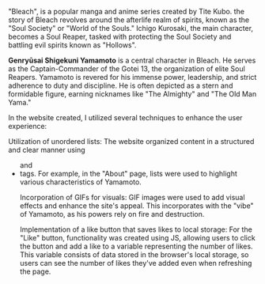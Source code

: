  "Bleach", is a popular manga and anime series created by Tite Kubo.
 the story of Bleach revolves around the afterlife realm of spirits, known as the "Soul Society" or "World of the Souls." Ichigo Kurosaki, the main character, becomes a Soul Reaper, tasked with protecting the Soul Society and battling evil spirits known as "Hollows".

**Genryūsai Shigekuni Yamamoto** is a central character in Bleach. He serves as the Captain-Commander of the Gotei 13, the organization of elite Soul Reapers. Yamamoto is revered for his immense power, leadership, and strict adherence to duty and discipline. He is often depicted as a stern and formidable figure, earning nicknames like "The Almighty" and "The Old Man Yama."

In the website created, I utilized several techniques to enhance the user experience:

Utilization of unordered lists: The website organized content in a structured and clear manner using <ul> and <li> tags. For example, in the "About" page, lists were used to highlight various characteristics of Yamamoto.

Incorporation of GIFs for visuals: GIF images were used to add visual effects and enhance the site's appeal. This incorporates with the "vibe" of Yamamoto, as his powers rely on fire and destruction.

Implementation of a like button that saves likes to local storage: For the "Like" button, functionality was created using JS, allowing users to click the button and add a like to a variable representing the number of likes. This variable consists of data stored in the browser's local storage, so users can see the number of likes they've added even when refreshing the page.